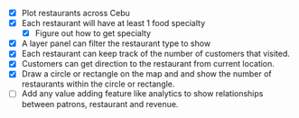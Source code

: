 
- [x] Plot restaurants across Cebu
- [x] Each restaurant will have at least 1 food specialty
    - [x] Figure out how to get specialty
- [x] A layer panel can filter the restaurant type to show
- [x] Each restaurant can keep track of the number of customers that visited.
- [x] Customers can get direction to the restaurant from current location.
- [x] Draw a circle or rectangle on the map and and show the number of restaurants within the circle or rectangle.
- [ ] Add any value adding feature like analytics to show relationships between patrons, restaurant and revenue.

